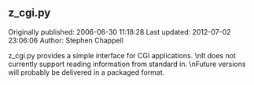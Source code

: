 ## z_cgi.py 
Originally published: 2006-06-30 11:18:28 
Last updated: 2012-07-02 23:06:06 
Author: Stephen Chappell 
 
z_cgi.py provides a simple interface for CGI applications.\nIt does not currently support reading information from standard in.\nFuture versions will probably be delivered in a packaged format.